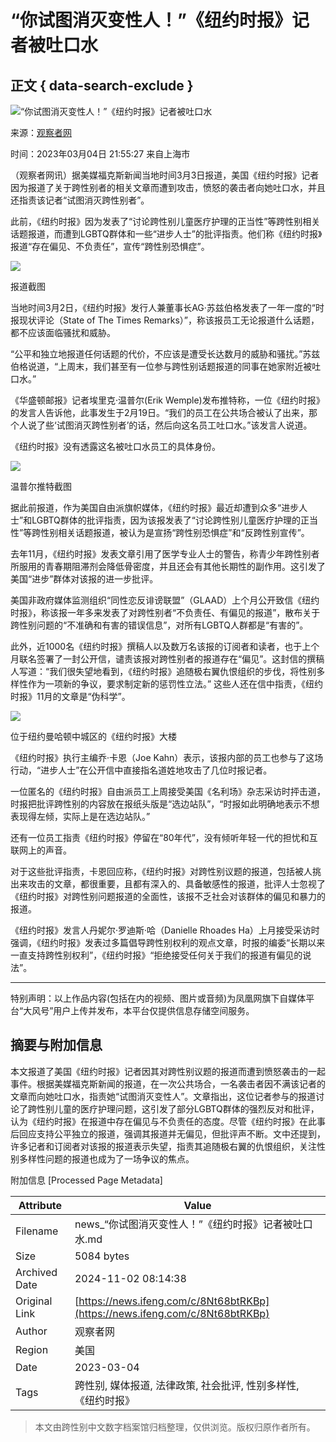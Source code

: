 # “你试图消灭变性人！”《纽约时报》记者被吐口水

## 正文 { data-search-exclude }


![“你试图消灭变性人！”《纽约时报》记者被吐口水](//d.ifengimg.com/w121_h75_q90/x0.ifengimg.com/res/2023/220B2DDE629C4DC3B0AE9F308FBEF0AF03D7891D_size49_w1025_h292.png)

来源：[观察者网](https://ishare.ifeng.com/mediaShare/home/311993/media)

时间：2023年03月04日 21:55:27 来自上海市

（观察者网讯）据美媒福克斯新闻当地时间3月3日报道，美国《纽约时报》记者因为报道了关于跨性别者的相关文章而遭到攻击，愤怒的袭击者向她吐口水，并且还指责该记者“试图消灭跨性别者”。

此前，《纽约时报》因为发表了“讨论跨性别儿童医疗护理的正当性”等跨性别相关话题报道，而遭到LGBTQ群体和一些“进步人士”的批评指责。他们称《纽约时报》报道“存在偏见、不负责任”，宣传“跨性别恐惧症”。

![](https://x0.ifengimg.com/res/2023/220B2DDE629C4DC3B0AE9F308FBEF0AF03D7891D_size49_w1025_h292.png)

报道截图

当地时间3月2日，《纽约时报》发行人兼董事长AG·苏兹伯格发表了一年一度的“时报现状评论（State of The Times Remarks）”，称该报员工无论报道什么话题，都不应该面临骚扰和威胁。

“公平和独立地报道任何话题的代价，不应该是遭受长达数月的威胁和骚扰。”苏兹伯格说道，“上周末，我们甚至有一位参与跨性别话题报道的同事在她家附近被吐口水。”

《华盛顿邮报》记者埃里克·温普尔(Erik Wemple)发布推特称，一位《纽约时报》的发言人告诉他，此事发生于2月19日。“我们的员工在公共场合被认了出来，那个人说了些‘试图消灭跨性别者’的话，然后向这名员工吐口水。”该发言人说道。

《纽约时报》没有透露这名被吐口水员工的具体身份。

![](https://x0.ifengimg.com/res/2023/0B79D27F5FE89454C3DFC905ECAAD6C0986AA2AC_size45_w538_h326.png)

温普尔推特截图

据此前报道，作为美国自由派旗帜媒体，《纽约时报》最近却遭到众多“进步人士”和LGBTQ群体的批评指责，因为该报发表了“讨论跨性别儿童医疗护理的正当性”等跨性别相关话题报道，被认为是宣扬“跨性别恐惧症”和“反跨性别宣传”。

去年11月，《纽约时报》发表文章引用了医学专业人士的警告，称青少年跨性别者所服用的青春期阻滞剂会降低骨密度，并且还会有其他长期性的副作用。这引发了美国“进步”群体对该报的进一步批评。

美国非政府媒体监测组织“同性恋反诽谤联盟”（GLAAD）上个月公开致信《纽约时报》，称该报一年多来发表了对跨性别者“不负责任、有偏见的报道”，散布关于跨性别问题的“不准确和有害的错误信息”，对所有LGBTQ人群都是“有害的”。

此外，近1000名《纽约时报》撰稿人以及数万名该报的订阅者和读者，也于上个月联名签署了一封公开信，谴责该报对跨性别者的报道存在“偏见”。这封信的撰稿人写道：“我们很失望地看到，《纽约时报》追随极右翼仇恨组织的步伐，将性别多样性作为一项新的争议，要求制定新的惩罚性立法。” 这些人还在信中指责，《纽约时报》11月的文章是“伪科学”。

![](https://x0.ifengimg.com/res/2023/33A6EA1463E9DA85B320FD7F1D413DAC715A713C_size479_w713_h394.png)

位于纽约曼哈顿中城区的《纽约时报》大楼

《纽约时报》执行主编乔·卡恩（Joe Kahn）表示，该报内部的员工也参与了这场行动，“进步人士”在公开信中直接指名道姓地攻击了几位时报记者。

一位匿名的《纽约时报》自由派员工上周接受美国《名利场》杂志采访时抨击道，时报把批评跨性别的内容放在报纸头版是“选边站队”，“时报如此明确地表示不想表现得左倾，实际上是在选边站队。”

还有一位员工指责《纽约时报》停留在“80年代”，没有倾听年轻一代的担忧和互联网上的声音。

对于这些批评指责，卡恩回应称，《纽约时报》对跨性别议题的报道，包括被人挑出来攻击的文章，都很重要，且都有深入的、具备敏感性的报道，批评人士忽视了《纽约时报》对跨性别问题报道的全面性，该报不乏社会对该群体的偏见和暴力的报道。

《纽约时报》发言人丹妮尔·罗迪斯·哈（Danielle Rhoades Ha）上月接受采访时强调，《纽约时报》发表过多篇倡导跨性别权利的观点文章，时报的编委“长期以来一直支持跨性别权利”，《纽约时报》“拒绝接受任何关于我们的报道有偏见的说法”。

---

特别声明：以上作品内容(包括在内的视频、图片或音频)为凤凰网旗下自媒体平台“大风号”用户上传并发布，本平台仅提供信息存储空间服务。

## 摘要与附加信息

<!-- tcd_abstract -->
本文报道了美国《纽约时报》记者因其对跨性别议题的报道而遭到愤怒袭击的一起事件。根据美媒福克斯新闻的报道，在一次公共场合，一名袭击者因不满该记者的文章而向她吐口水，指责她“试图消灭变性人”。文章指出，这位记者参与的报道讨论了跨性别儿童的医疗护理问题，这引发了部分LGBTQ群体的强烈反对和批评，认为《纽约时报》在报道中存在偏见与不负责任的态度。尽管《纽约时报》在此事后回应支持公平独立的报道，强调其报道并无偏见，但批评声不断。文中还提到，许多记者和订阅者对该报的报道表示失望，指责其追随极右翼的仇恨组织，关注性别多样性问题的报道也成为了一场争议的焦点。
<!-- tcd_abstract_end -->

附加信息 [Processed Page Metadata]

| Attribute       | Value                                  |
|-----------------|----------------------------------------|
| Filename        | news_“你试图消灭变性人！”《纽约时报》记者被吐口水.md                             |
| Size            | 5084 bytes                           |
| Archived Date   | 2024-11-02 08:14:38                             |
| Original Link   | [https://news.ifeng.com/c/8Nt68btRKBp](https://news.ifeng.com/c/8Nt68btRKBp)                       |
| Author          | 观察者网                               |
| Region          | 美国                               |
| Date            | 2023-03-04                                 |
| Tags            | 跨性别, 媒体报道, 法律政策, 社会批评, 性别多样性, 《纽约时报》                                 |
>
> 本文由跨性别中文数字档案馆归档整理，仅供浏览。版权归原作者所有。
>